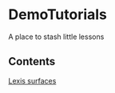 # DemoTutorials

A place to stash little lessons

## Contents

[Lexis surfaces](https://timriffe.github.io/DemoTutorials/LexisSurface)
